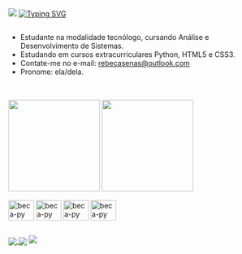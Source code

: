 <div>
  <img widht=100% src="https://capsule-render.vercel.app/api?type=venom&height=169&color=dda74b&text=Olá!%20Sou%20a%20Rebeca%20Sena&reversal=false&fontColor=df4b66&fontSize=40&fontAlignY=50&descAlign=60">
  <a href="https://git.io/typing-svg"><img src="https://readme-typing-svg.demolab.com?font=arial&weight=200&color=F5C275&vCenter=true&random=false&width=500&lines=Estou+buscando+est%C3%A1gio+na+%C3%A1rea+de+tech." alt="Typing SVG"/></a>
</div>

##

- Estudante na modalidade tecnólogo, cursando Análise e Desenvolvimento de Sistemas.
- Estudando em cursos extracurriculares Python, HTML5 e CSS3.
- Contate-me no e-mail: rebecasenas@outlook.com
- Pronome: ela/dela.
##
<br>
<div style="display: inline-block;>
  
<!-- Contador star, commits etc. -->
  <a href="https://github.com/Rebecasenas">
    <img align="center" height="180em" src="https://github-readme-stats.vercel.app/api?username=rebecasenas&hide=contribs&show_icons=true&theme=onedark&include_all_commits-true&count_private-true"/>
<!-- Linguagens mais usadas-->
    <img align="center" height="180em" src="https://github-readme-stats.vercel.app/api/top-langs/?username=rebecasenas&theme=onedark"/>
  </a>
  
</div>
<div style="display: inline-block;"><br>
  <img align="center" alt="beca-py" height="40" width="50"  src="https://cdn.jsdelivr.net/gh/devicons/devicon@latest/icons/python/python-original.svg" />
  <img align="center" alt="beca-py" height="40" width="50" src="https://cdn.jsdelivr.net/gh/devicons/devicon@latest/icons/css3/css3-original.svg" />
  <img align="center" alt="beca-py" height="40" width="50" src="https://cdn.jsdelivr.net/gh/devicons/devicon@latest/icons/html5/html5-original.svg" />
  <img align="center" alt="beca-py" height="40" width="50" src="https://cdn.jsdelivr.net/gh/devicons/devicon@latest/icons/javascript/javascript-original.svg" />
</div>

##
<!-- Gráfico
[![Ashutosh's github activity graph](https://github-readme-activity-graph.vercel.app/graph?username=rebecasenas&bg_color=0d1117&color=ddb141&line=dca74c&point=ea5757&area=true&hide_border=true)](https://github.com/ashutosh00710/github-readme-activity-graph)
<div>
-->

<div style="display: inline-block;">
  <a href="https://www.instagram.com/red_becka/" target="_blank">
  <img align="center" src="https://img.shields.io/badge/Instagram-E4405F?style=for-the-badge&logo=instagram&logoColor=white" >
</a>
  <a href="https://www.linkedin.com/in/rebeca-sena-dos-santos-aa9365314/" target="_blank">
  <img align="center" src="https://img.shields.io/badge/LinkedIn-0077B5?style=for-the-badge&logo=linkedin&logoColor=white" >
</a>
</div>

  <img widht=100% src="https://capsule-render.vercel.app/api?type=waving&height=169&color=dda74b&reversal=true&fontColor=df4b66&fontSize=40&fontAlignY=50&descAlign=60&section=footer">
</div>
